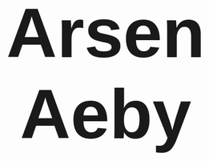 <style>
    @font-face {
  font-family: 'DINdong';
  src: url('/workspaces/arsenxic.github.com/fonts/DINdong.woff') format('truetype');
  font-weight: normal;
  font-style: normal;
}
body, #prenom, #menu-accueil {
  font-family: 'DINdong', Arial, sans-serif;
}
/* Animation pour effacer le prénom */
#prenom {
  font-size: 10em;
  font-weight: bold;
  text-align: center;
  margin-top: 60px;
  opacity: 1;
  transition: opacity 1s ease;
}
#menu-accueil {
  display: none;
  text-align: center;
  margin-top: 60px;
  font-size: 1.2em;
}
body.prenom-cache #prenom {
  opacity: 0;
}
body.prenom-cache #menu-accueil {
  display: block;
}
</style>
<script>
setTimeout(function() {
  document.body.classList.add('prenom-cache');
}, 2000); // 2 secondes avant disparition du prénom
</script>

<div id="prenom">Arsen Aeby</div>
<div id="menu-accueil">
  <a href="#my-projects">Mes Projets</a> |
  <a href="#contact">Contact</a> |
  <a href="https://www.linkedin.com">LinkedIn</a>
</div>
